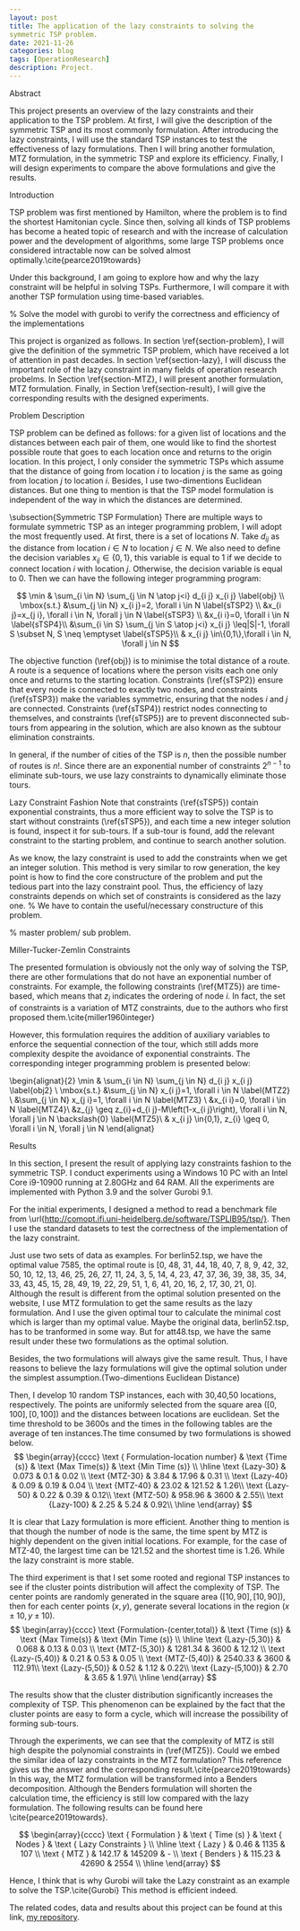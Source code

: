 ```yaml
---
layout: post
title: The application of the lazy constraints to solving the
symmetric TSP problem.
date: 2021-11-26
categories: blog
tags: [OperationResearch]
description: Project.
---
```


Abstract

This project presents an overview of the lazy constraints and their application to the TSP problem. At first, I will give the description of the symmetric TSP and its most commonly formulation. After introducing the lazy constraints, I will use the standard TSP instances to test the effectiveness of lazy formulations.
Then I will bring another formulation, MTZ formulation, in the symmetric TSP and explore its efficiency.
Finally, I will design experiments to compare the above formulations and give the results.


Introduction

TSP problem was first mentioned by Hamilton, where the problem is to find the shortest Hamitonian cycle. Since then, solving all kinds of TSP problems has become a heated topic of research and with the increase of calculation power and the development of algorithms, some large TSP problems once considered intractable now can be solved almost optimally.\cite{pearce2019towards}

Under this background, I am going to explore how and why the lazy constraint will be helpful in solving TSPs. Furthermore, I will compare it with another TSP formulation using time-based variables.

% Solve the model with gurobi to verify the correctness and efficiency of the implementations

This project is organized as follows. In section \ref{section-problem}, I will give the definition of the symmetric TSP problem, which have received a lot of attention in past decades. In section \ref{section-lazy}, I will discuss the important role of the lazy constraint in many fields of operation research probelms. In Section \ref{section-MTZ}, I will present another formulation, MTZ formulation. Finally, in Section \ref{section-result}, I will give the corresponding results with the designed experiments.

Problem Description

TSP problem can be defined as follows: for a given list of locations and the distances between each pair of them, one would like to find the shortest possible route that goes to each location once and returns to the origin location. In this project, I only consider the symmetric TSPs which assume that the distance of going from location $i$ to location $j$ is the same as going from location $j$ to location $i$. Besides, I use two-dimentions Euclidean distances. But one thing to mention is that the TSP model formulation is independent of the way in which the distances are determined.

\subsection{Symmetric TSP Formulation}
There are multiple ways to formulate symmetric TSP as an integer programming problem, I will adopt the most frequently used.
At first, there is a set of locations $N$. Take $d_{ij}$ as the distance from location $i\in N$ to location $j \in N$. We also need to define the decision variables $x_{ij} \in \{0,1\}$, this variable is equal to 1 if we decide to connect location $i$ with location $j$. Otherwise, the decision variable is equal to 0. Then we can have the following integer programming program:

$$
\min & \sum_{i \in N} \sum_{j \in N \atop j<i} d_{i j} x_{i j} \label{obj} \\
\mbox{s.t.}
&\sum_{j \in N} x_{i j}=2, \forall i \in N \label{sTSP2} \\
&x_{i j}=x_{j i}, \forall i \in N, \forall j \in N \label{sTSP3} \\
&x_{i i}=0, \forall i \in N \label{sTSP4}\\
&\sum_{i \in S} \sum_{j \in S \atop j<i} x_{i j} \leq|S|-1, \forall S \subset N, S \neq \emptyset \label{sTSP5}\\
& x_{i j} \in\{0,1\},\forall i \in N, \forall j \in N
$$

The objective function (\ref{obj}) is to minimise the total distance of a route. A route is a sequence of locations where the person visits each one only once and returns to the starting location.
Constraints (\ref{sTSP2}) ensure that every node is
connected to exactly two nodes, and constraints (\ref{sTSP3}) make the variables symmetric, ensuring that the nodes $i$ and $j$ are connected. Constraints (\ref{sTSP4}) restrict nodes connecting to themselves, and
constraints (\ref{sTSP5}) are to prevent disconnected sub-tours from appearing in the solution, which are also known as the subtour elimination constraints.

In general, if the number of cities of the TSP is $n$, then the possible number of routes is $n!$. Since there are an exponential number of constraints $2^{n-1}$ to eliminate sub-tours, we use lazy constraints to dynamically eliminate those tours.

Lazy Constraint Fashion
Note that constraints (\ref{sTSP5}) contain exponential constraints, thus a more efficient way to solve the TSP is to start without constraints (\ref{sTSP5}), and each time a new integer solution is found, inspect it for sub-tours. If a sub-tour is found, add the relevant constraint to the starting problem, and continue to search another solution.

As we know, the lazy constraint is used to add the constraints when we get an integer solution.
This method is very similar to row generation, the key point is how to find the core constructure of the problem and put the tedious part into the lazy constraint pool. Thus, the efficiency of lazy constraints depends on which set of constraints is considered as the lazy one.
% We have to contain the useful/necessary constructure of this problem.

% master problem/ sub problem.

Miller-Tucker-Zemlin Constraints

The presented formulation is obviously not the only way of solving the TSP, there are other formulations that do not have an exponential number of constraints. For example, the following constraints (\ref{MTZ5}) are time-based, which means that $z_i$ indicates the ordering of node $i$. In fact, the set of constraints is a variation of MTZ constraints, due to the authors who first proposed them.\cite{miller1960integer}

However, this formulation requires the addition of auxiliary variables to enforce the sequential connection of the tour, which still adds more complexity despite the avoidance of exponential constraints. The corresponding integer programming problem is presented below:

\begin{alignat}{2}
\min & \sum_{i \in N} \sum_{j \in N} d_{i j} x_{i j} \label{obj2} \\
\mbox{s.t.}
&\sum_{j \in N} x_{i j}=1, \forall i \in N \label{MTZ2} \\
&\sum_{j \in N} x_{j i}=1, \forall i \in N \label{MTZ3} \\
&x_{i i}=0, \forall i \in N \label{MTZ4}\\
&z_{j} \geq z_{i}+d_{i j}-M\left(1-x_{i j}\right), \forall i \in N, \forall j \in N \backslash\{0\} \label{MTZ5}\\
& x_{i j} \in\{0,1\}, z_{i} \geq 0, \forall i \in N, \forall j \in N
\end{alignat}


Results

In this section, I present the result of applying lazy constraints fashion to the symmetric TSP. I conduct experiments using a Windows 10 PC with an Intel Core i9-10900 running at 2.80GHz and 64 RAM. All the experiments are implemented with Python 3.9 and the solver Gurobi 9.1.

For the initial experiments, I designed a method to read a benchmark file from \url{http://comopt.ifi.uni-heidelberg.de/software/TSPLIB95/tsp/}.
Then I use the standard datasets to test the correctness of the implementation of the lazy constraint.

Just use two sets of data as examples.
For berlin52.tsp, we have the optimal value 7585,
the optimal route is [0, 48, 31, 44, 18, 40, 7, 8, 9, 42, 32, 50, 10, 12, 13, 46, 25, 26, 27, 11, 24, 3, 5, 14, 4, 23, 47, 37, 36, 39, 38, 35, 34, 33, 43, 45, 15, 28, 49, 19, 22, 29, 51, 1, 6, 41, 20, 16, 2, 17, 30, 21, 0].
Although the result is different from the optimal solution presented on the website, I use MTZ formulation to get the same results as the lazy formulation.
And I use the given optimal tour to calculate the minimal cost which is larger than my optimal value.
Maybe the original data, berlin52.tsp, has to be tranformed in some way.
But for att48.tsp, we have the same result under these two formulations as the optimal solution.

Besides, the two formulations will always give the same result. Thus, I have reasons to believe the lazy formulations will give the optimal solution under the simplest assumption.(Two-dimentions Euclidean Distance)

Then, I develop 10 random TSP instances, each with 30,40,50 locations, respectively. The points are uniformly selected from the square area $([0,100], [0,100])$ and the distances between locations are euclidean. Set the time threshold to be 3600s and the times in the following tables are the average of ten instances.The time consumed by two formulations is showed below.
$$
\begin{array}{cccc}
\text { Formulation-location number} & \text {Time (s)} & \text {Max Time(s)} & \text {Min Time (s)} \\
\hline \text {Lazy-30} & 0.073 & 0.1 & 0.02 \\
\text {MTZ-30} & 3.84 & 17.96 & 0.31 \\
\text {Lazy-40} & 0.09 & 0.19 & 0.04 \\
\text {MTZ-40} & 23.02 & 121.52 & 1.26\\
\text {Lazy-50} & 0.22 & 0.39  &  0.12\\
\text {MTZ-50} & 958.96 & 3600 &  2.55\\
\text {Lazy-100} & 2.25 & 5.24 &  0.92\\
\hline
\end{array}
$$

It is clear that Lazy formulation is more efficient.
Another thing to mention is that though the number of node is the same, the time spent by MTZ is highly dependent on the given initial locations. For example, for the case of MTZ-40, the largest time can be 121.52 and the shortest time is 1.26. While the lazy constraint is more stable.


The third experiment is that I set some rooted and regional TSP instances to see if the cluster points distribution will affect the complexity of TSP.
The center points are randomly generated in the square area $([10,90],[10,90])$, then for each center points $(x,y)$, generate several locations in the region $(x\pm 10, y \pm 10)$.
$$
\begin{array}{cccc}
\text {Formulation-(center,total)} & \text {Time (s)} & \text {Max Time(s)} & \text {Min Time (s)} \\
\hline \text {Lazy-(5,30)} & 0.068 & 0.13 & 0.03 \\
\text {MTZ-(5,30)} & 1281.34 & 3600 & 12.12 \\
\text {Lazy-(5,40)} & 0.21 & 0.53 & 0.05 \\
\text {MTZ-(5,40)} & 2540.33 & 3600 & 112.91\\
\text {Lazy-(5,50)} & 0.52 & 1.12  &  0.22\\
\text {Lazy-(5,100)} & 2.70 & 3.65 &  1.97\\
\hline
\end{array}
$$

The results show that the cluster distribution significantly increases the complexity of TSP.
This phenomenon can be explained by the fact that the cluster points are easy to form a cycle, which will increase the possibility of forming sub-tours.

Through the experiments, we can see that the complexity of MTZ is still high despite the polynomial constraints in (\ref{MTZ5}). Could we embed the similar idea of lazy constraints in the MTZ formulation? This reference gives us the answer and the corresponding result.\cite{pearce2019towards} In this way, the MTZ formulation will be transformed into a Benders decomposition. Although the Benders formulation will shorten the calculation time, the efficiency is still low compared with the lazy formulation. The following results can be found here \cite{pearce2019towards}.

$$
\begin{array}{cccc}
\text { Formulation } & \text { Time (s) } & \text { Nodes } & \text { Lazy Constraints } \\
\hline \text { Lazy } & 0.46 & 1135 & 107 \\
\text { MTZ } & 142.17 & 145209 & - \\
\text { Benders } & 115.23 & 42690 & 2554 \\
\hline
\end{array}
$$

Hence, I think that is why Gurobi will take the Lazy constraint as an example to solve the TSP.\cite{Gurobi} This method is efficient indeed.

The related codes, data and results about this project
can be found at this link, [my repository](https://github.com/Dis-count/TSP_lazy).

